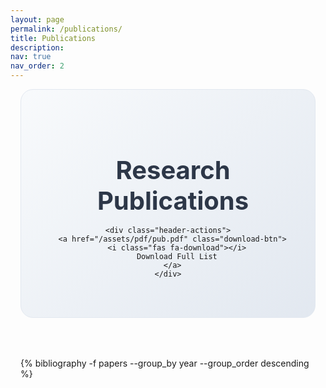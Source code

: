 ```yaml
---
layout: page
permalink: /publications/
title: Publications
description:
nav: true
nav_order: 2
---
```


<div class="publications">
  <!-- Header Section -->
  <div class="publications-header">
    <h1 class="page-title">
      <i class="fas fa-graduation-cap"></i>
      Research Publications
    </h1>
    
    <div class="header-actions">
      <a href="/assets/pdf/pub.pdf" class="download-btn">
        <i class="fas fa-download"></i>
        Download Full List
      </a>
    </div>
  </div>

  <!-- Publications Container -->
  <div class="publications-container">
    {% bibliography -f papers --group_by year --group_order descending %}
  </div>
</div>

<style>
/* Publications Container */
.publications {
  padding: 0 1rem;
  max-width: 1200px;
  margin: 0 auto;
}

/* Header Section */
.publications-header {
  text-align: center;
  margin-bottom: 4rem;
  padding: 3rem 2rem;
  background: linear-gradient(135deg, #f8fafc 0%, #e2e8f0 100%);
  border-radius: 20px;
  border: 1px solid #e2e8f0;
}

.page-title {
  font-size: 2.5rem;
  font-weight: 700;
  color: #2d3748;
  margin-bottom: 1rem;
  display: flex;
  align-items: center;
  justify-content: center;
  gap: 1rem;
}

.page-title i {
  color: var(--global-theme-color);
  font-size: 2.2rem;
}

.page-subtitle {
  font-size: 1.2rem;
  color: #4a5568;
  margin-bottom: 2.5rem;
  line-height: 1.6;
  max-width: 600px;
  margin-left: auto;
  margin-right: auto;
}

.header-actions {
  display: flex;
  align-items: center;
  justify-content: center;
  gap: 3rem;
  flex-wrap: wrap;
}

.download-btn {
  display: inline-flex;
  align-items: center;
  gap: 0.5rem;
  padding: 1rem 2rem;
  background: var(--global-theme-color);
  color: white;
  text-decoration: none;
  font-weight: 600;
  border-radius: 12px;
  transition: all 0.3s ease;
  box-shadow: 0 4px 12px rgba(75, 108, 183, 0.3);
}

.download-btn:hover {
  background: #3b5998;
  transform: translateY(-2px);
  box-shadow: 0 6px 20px rgba(75, 108, 183, 0.4);
  color: white;
  text-decoration: none;
}

.stats {
  display: flex;
  gap: 2rem;
}

.stat-item {
  text-align: center;
}

.stat-number {
  display: block;
  font-size: 2rem;
  font-weight: 700;
  color: var(--global-theme-color);
  line-height: 1;
}

.stat-label {
  font-size: 0.9rem;
  color: #666;
  text-transform: uppercase;
  letter-spacing: 0.5px;
  font-weight: 500;
}

/* Year Groups - Rectangle Cards */
.year-group {
  background: white;
  padding: 2.5rem;
  border-radius: 20px;
  box-shadow: 0 4px 25px rgba(0,0,0,0.08);
  border: 1px solid #e2e8f0;
  margin-bottom: 3rem;
  transition: all 0.3s ease;
}

.year-group:hover {
  transform: translateY(-2px);
  box-shadow: 0 8px 35px rgba(0,0,0,0.12);
}

.publications-container h2 {
  font-size: 2rem;
  font-weight: 700;
  color: var(--global-theme-color);
  margin: 0 0 2rem 0;
  padding: 0 0 1rem 0;
  border-bottom: 3px solid var(--global-theme-color);
  position: relative;
}

.publications-container h2::after {
  content: "";
  position: absolute;
  bottom: -3px;
  left: 0;
  width: 60px;
  height: 3px;
  background: #3b5998;
}

/* Publication Entries */
.publications-container {
  margin-bottom: 3rem;
}

/* Style year groupings as rectangles */
.publications-container .year {
  background: white;
  padding: 2.5rem;
  border-radius: 20px;
  box-shadow: 0 4px 25px rgba(0,0,0,0.08);
  border: 1px solid #e2e8f0;
  margin-bottom: 3rem;
  transition: all 0.3s ease;
}

.publications-container .year:hover {
  transform: translateY(-2px);
  box-shadow: 0 8px 35px rgba(0,0,0,0.12);
}

/* Adjust spacing within year groups */
.publications-container .year h2 {
  margin-top: 0;
}

.publications-container .year .bibliography {
  margin-top: 0;
}

.publications-container .year .bibliography li:last-child {
  margin-bottom: 0;
}

/* Override default bibliography styling for year grouping */
.publications-container .bibliography h2 {
  color: var(--global-theme-color);
  font-size: 2rem;
  font-weight: 700;
  margin: 0 0 2rem 0;
  padding: 0 0 1rem 0;
  border-bottom: 3px solid var(--global-theme-color);
  position: relative;
}

.publications-container .bibliography h2::after {
  content: "";
  position: absolute;
  bottom: -3px;
  left: 0;
  width: 60px;
  height: 3px;
  background: #3b5998;
}

/* Year container styling */
.publications-container .bibliography h2 + .bibliography {
  background: white;
  padding: 2.5rem;
  border-radius: 20px;
  box-shadow: 0 4px 25px rgba(0,0,0,0.08);
  border: 1px solid #e2e8f0;
  margin-bottom: 3rem;
  transition: all 0.3s ease;
}

/* Publications grouped by year styling */
.publications-container > .bibliography h2 ~ ol {
  background: white;
  padding: 2.5rem;
  border-radius: 20px;
  box-shadow: 0 4px 25px rgba(0,0,0,0.08);
  border: 1px solid #e2e8f0;
  margin-bottom: 3rem;
  transition: all 0.3s ease;
}

/* Year grouping with JavaScript enhancement */
.year-card {
  background: white;
  padding: 2.5rem;
  border-radius: 20px;
  box-shadow: 0 4px 25px rgba(0,0,0,0.08);
  border: 1px solid #e2e8f0;
  margin-bottom: 3rem;
  transition: all 0.3s ease;
}

.year-card:hover {
  transform: translateY(-2px);
  box-shadow: 0 8px 35px rgba(0,0,0,0.12);
}

.year-card h2 {
  margin-top: 0;
  margin-bottom: 2rem;
}

.year-card .bibliography {
  margin: 0;
}

.entry {
  background: white;
  padding: 2.5rem;
  border-radius: 16px;
  box-shadow: 0 2px 8px rgba(0,0,0,0.06);
  transition: all 0.4s cubic-bezier(0.4, 0, 0.2, 1);
  border: 1px solid rgba(0,0,0,0.08);
  position: relative;
  margin-bottom: 2rem;
  overflow: hidden;
}

.entry::before {
  content: "";
  position: absolute;
  top: 0;
  left: 0;
  width: 5px;
  height: 100%;
  background: linear-gradient(to bottom, var(--global-theme-color), #3b5998);
  transform: scaleY(0);
  transition: transform 0.3s ease;
}

.entry:hover {
  box-shadow: 0 8px 25px rgba(0,0,0,0.12);
  transform: translateY(-4px);
}

.entry:hover::before {
  transform: scaleY(1);
}

.entry .title {
  font-size: 1.3rem;
  font-weight: 600;
  color: #2d3748;
  line-height: 1.5;
  margin: 0 0 1rem 0;
  padding-right: 4rem;
}

.entry .title a {
  color: inherit;
  text-decoration: none;
  transition: color 0.3s ease;
}

.entry .title a:hover {
  color: var(--global-theme-color);
}

.entry .year {
  position: absolute;
  top: 2.5rem;
  right: 2.5rem;
  font-size: 1.1rem;
  color: var(--global-theme-color);
  font-weight: 600;
  background: #f8fafc;
  padding: 0.3rem 0.8rem;
  border-radius: 20px;
  border: 2px solid var(--global-theme-color);
}

.entry .author {
  color: #4a5568;
  font-size: 1.05rem;
  margin: 1rem 0;
  line-height: 1.7;
}

.entry .author em {
  color: var(--global-theme-color);
  font-style: normal;
  font-weight: 600;
  background: linear-gradient(120deg, rgba(75, 108, 183, 0.1) 0%, rgba(75, 108, 183, 0.05) 100%);
  padding: 0.2rem 0.4rem;
  border-radius: 4px;
}

.entry .periodical {
  color: #2d3748;
  font-style: italic;
  font-size: 1.05rem;
  background: #f8fafc;
  border-left: 4px solid var(--global-theme-color);
  padding: 1rem 1.5rem;
  margin: 1rem 0;
  line-height: 1.6;
  border-radius: 0 8px 8px 0;
  font-weight: 500;
}

.entry .links {
  display: flex;
  gap: 1rem;
  flex-wrap: wrap;
  margin-top: 1.5rem;
  padding-top: 1.5rem;
  border-top: 2px solid #e2e8f0;
}

.entry .links .btn {
  font-size: 0.9rem;
  padding: 0.5rem 1.2rem;
  border-radius: 8px;
  font-weight: 600;
  letter-spacing: 0.02em;
  transition: all 0.3s cubic-bezier(0.4, 0, 0.2, 1);
  text-transform: uppercase;
  font-size: 0.8rem;
}

.entry .links .btn:hover {
  transform: translateY(-2px);
  box-shadow: 0 4px 12px rgba(0,0,0,0.15);
}


@media (max-width: 768px) {
  .publications {
    padding: 0 0.5rem;
  }

  .publications-header {
    padding: 2rem 1rem;
    margin-bottom: 2rem;
  }

  .page-title {
    font-size: 1.8rem;
    flex-direction: column;
    gap: 0.5rem;
  }

  .page-title i {
    font-size: 1.6rem;
  }

  .page-subtitle {
    font-size: 1rem;
    margin-bottom: 2rem;
  }

  .header-actions {
    flex-direction: column;
    gap: 2rem;
  }

  .download-btn {
    padding: 0.8rem 1.5rem;
    font-size: 0.9rem;
  }

  .stats {
    gap: 1.5rem;
  }

  .stat-number {
    font-size: 1.5rem;
  }

  .publications-container h2 {
    font-size: 1.5rem;
    margin: 2rem 0 1.5rem 0;
  }

  .entry {
    padding: 1.5rem;
    border-radius: 12px;
    margin-bottom: 1.5rem;
  }
  
  .entry .title {
    font-size: 1.1rem;
    padding-right: 3rem;
    margin-bottom: 0.8rem;
  }
  
  .entry .year {
    font-size: 0.9rem;
    top: 1.5rem;
    right: 1.5rem;
    padding: 0.2rem 0.6rem;
  }
  
  .entry .author {
    font-size: 0.95rem;
    margin: 0.8rem 0;
  }

  .entry .periodical {
    font-size: 0.95rem;
    margin: 0.8rem 0;
    padding: 0.8rem 1rem;
  }

  .entry .periodical::after {
    top: -6px;
    right: 0.5rem;
    font-size: 0.6rem;
    padding: 0.2rem 0.6rem;
  }
  
  .entry .links {
    gap: 0.8rem;
    margin-top: 1rem;
    padding-top: 1rem;
  }
  
  .entry .links .btn {
    font-size: 0.75rem;
    padding: 0.4rem 0.8rem;
  }
}
</style>

<script>
document.addEventListener('DOMContentLoaded', function() {
  // Group year headings with their corresponding publications
  const publicationsContainer = document.querySelector('.publications-container');
  if (publicationsContainer) {
    const bibliography = publicationsContainer.querySelector('.bibliography');
    if (bibliography) {
      const yearHeadings = bibliography.querySelectorAll('h2');
      
      yearHeadings.forEach(function(heading) {
        // Find the next bibliography list after this heading
        let nextElement = heading.nextElementSibling;
        while (nextElement && !nextElement.matches('ol.bibliography')) {
          nextElement = nextElement.nextElementSibling;
        }
        
        if (nextElement && nextElement.matches('ol.bibliography')) {
          // Create a year card container
          const yearCard = document.createElement('div');
          yearCard.className = 'year-card';
          
          // Insert the year card before the heading
          heading.parentNode.insertBefore(yearCard, heading);
          
          // Move the heading and bibliography list into the year card
          yearCard.appendChild(heading);
          yearCard.appendChild(nextElement);
        }
      });
    }
  }
});
</script>
